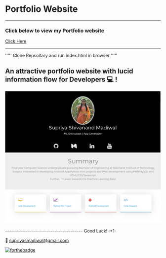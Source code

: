 # Portfolio Website
------------------------------------
### Click below to view my Portfolio website
[Click Here](https://supriya1511.github.io/SupriyaMadiwal/)

-------------------------------------

'''''
Clone Repsoitary and run index.html in browser
'''''

## An attractive portfolio website with lucid information flow for Developers :computer: !


<p align="center"> 
  <kbd>
  	<a href="https://supriya1511.github.io/SupriyaMadiwal/" target="_blank">
		<img src="Image1.JPG"></img>	 
	</a>
	<img src="Image2.JPG"></img>
  </kbd>
</p>
---------------------------------------
Good Luck! :+1: 

:e-mail: supriyasmadiwal@gmail.com

[![forthebadge](http://forthebadge.com/images/badges/built-with-love.svg)](http://forthebadge.com)
